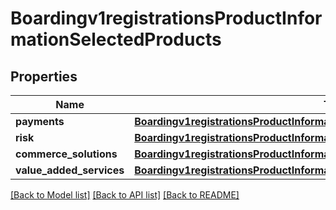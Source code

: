 # Boardingv1registrationsProductInformationSelectedProducts

## Properties
Name | Type | Description | Notes
------------ | ------------- | ------------- | -------------
**payments** | [**Boardingv1registrationsProductInformationSelectedProductsPayments**](Boardingv1registrationsProductInformationSelectedProductsPayments.md) |  | [optional] 
**risk** | [**Boardingv1registrationsProductInformationSelectedProductsRisk**](Boardingv1registrationsProductInformationSelectedProductsRisk.md) |  | [optional] 
**commerce_solutions** | [**Boardingv1registrationsProductInformationSelectedProductsCommerceSolutions**](Boardingv1registrationsProductInformationSelectedProductsCommerceSolutions.md) |  | [optional] 
**value_added_services** | [**Boardingv1registrationsProductInformationSelectedProductsValueAddedServices**](Boardingv1registrationsProductInformationSelectedProductsValueAddedServices.md) |  | [optional] 

[[Back to Model list]](../README.md#documentation-for-models) [[Back to API list]](../README.md#documentation-for-api-endpoints) [[Back to README]](../README.md)


